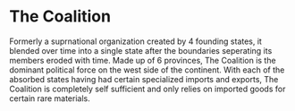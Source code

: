 # The Coalition
Formerly a suprnational organization created by 4 founding states, it blended over time into a single state after the boundaries seperating its members eroded with time. Made up of 6 provinces, The Coalition is the dominant political force on the west side of the continent. With each of the absorbed states having had certain specialized imports and exports, The Coalition is completely self sufficient and only relies on imported goods for certain rare materials. 

